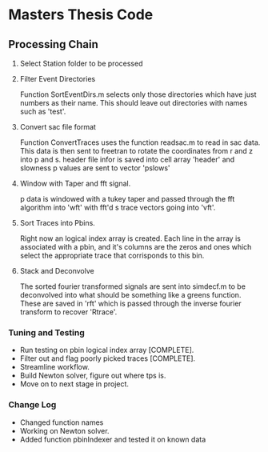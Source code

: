 Masters Thesis Code
===================

Processing Chain
----------------

1.  Select Station folder to be processed
2.  Filter Event Directories

    Function SortEventDirs.m selects only those directories
    which have just numbers as their name. This should 
    leave out directories with names such as 'test'.

3.  Convert sac file format

    Function ConvertTraces uses the function readsac.m to
    read in sac data. This data is then sent to freetran
    to rotate the coordinates from r and z into p and s.
    header file infor is saved into cell array 'header' and
    slowness p values are sent to vector 'pslows'

4.  Window with Taper and fft signal.

    p data is windowed with a tukey taper and passed through 
    the fft algorithm into 'wft' with fft'd s trace vectors 
    going into 'vft'.

5.  Sort Traces into Pbins.

    Right now an logical index array is created. Each line in the
    array is associated with a pbin, and it's columns are the 
    zeros and ones which select the appropriate trace that corrisponds
    to this bin.

6.  Stack and Deconvolve

    The sorted fourier transformed signals are sent into simdecf.m
    to be deconvolved into what should be something like a greens
    function. These are saved in 'rft' which is passed through the
    inverse fourier transform to recover 'Rtrace'.

### Tuning and Testing
*   Run testing on pbin logical index array [COMPLETE].
*   Filter out and flag poorly picked traces [COMPLETE].
*   Streamline workflow.
*   Build Newton solver, figure out where tps is.
*   Move on to next stage in project.
    
### Change Log
*   Changed function names
*   Working on Newton solver.
*   Added function pbinIndexer and tested it on known data